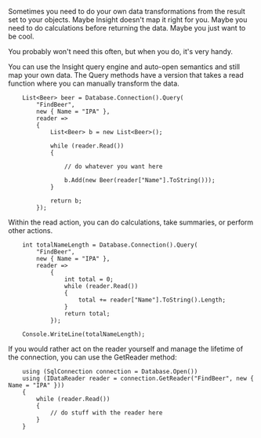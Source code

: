 Sometimes you need to do your own data transformations from the result set to your objects. Maybe Insight doesn't map it right for you. Maybe you need to do calculations before returning the data. Maybe you just want to be cool.

You probably won't need this often, but when you do, it's very handy.

You can use the Insight query engine and auto-open semantics and still map your own data. The Query methods have a version that takes a read function where you can manually transform the data.

		List<Beer> beer = Database.Connection().Query(
			"FindBeer",
			new { Name = "IPA" },
			reader =>
			{
				List<Beer> b = new List<Beer>();

				while (reader.Read())
				{

					// do whatever you want here

					b.Add(new Beer(reader["Name"].ToString()));
				}

				return b;
			});

Within the read action, you can do calculations, take summaries, or perform other actions.

		int totalNameLength = Database.Connection().Query(
			"FindBeer", 
			new { Name = "IPA" }, 
			reader => 
				{
					int total = 0;
					while (reader.Read())
					{
						total += reader["Name"].ToString().Length;
					}
					return total;
				});
			
		Console.WriteLine(totalNameLength);

If you would rather act on the reader yourself and manage the lifetime of the connection, you can use the GetReader method:

		using (SqlConnection connection = Database.Open())
		using (IDataReader reader = connection.GetReader("FindBeer", new { Name = "IPA" }))
		{
			while (reader.Read())
			{
				// do stuff with the reader here
			}
		}
